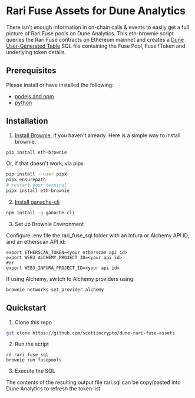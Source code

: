 # Rari Fuse Assets for Dune Analytics

There isn't enough information in on-chain calls & events to easily get a full picture of Rari Fuse pools on Dune Analytics.  This eth-brownie script queries the Rari Fuse contracts on Ethereum mainnet and creates a [Dune User-Generated Table](https://docs.dune.xyz/data-tables/data-tables/user-generated) SQL file containing the Fuse Pool, Fuse fToken and underlying token details.


## Prerequisites

Please install or have installed the following:

- [nodejs and npm](https://nodejs.org/en/download/)
- [python](https://www.python.org/downloads/)
## Installation

1. [Install Brownie](https://eth-brownie.readthedocs.io/en/stable/install.html), if you haven't already. Here is a simple way to install brownie.

```bash
pip install eth-brownie
```
Or, if that doesn't work, via pipx
```bash
pip install --user pipx
pipx ensurepath
# restart your terminal
pipx install eth-brownie
```

2. [Install ganache-cli](https://www.npmjs.com/package/ganache-cli)

```bash
npm install -g ganache-cli
```

3. Set up Brownie Environment

Configure .env file the rari_fuse_sql folder with an Infura or Alchemy API ID, and an etherscan API id:

```
export ETHERSCAN_TOKEN=<your etherscan api id>
export WEB3_ALCHEMY_PROJECT_ID=<your api id>
#or
export WEB3_INFURA_PROJECT_ID=<your api id>
```

If using Alchemy, switch to Alchemy providers using:

```bash
brownie networks set_provider alchemy
```

## Quickstart


1. Clone this repo

```bash
git clone https://github.com/scottincrypto/dune-rari-fuse-assets
```

2. Run the script

```
cd rari_fuse_sql
brownie run fusepools
```

3. Execute the SQL

The contents of the resulting output file rari.sql can be copy/pasted into Dune Analytics to refresh the token list
